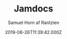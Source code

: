 ---
title: Jamdocs
github: https://github.com/samuelhorn/jamdocs
demo: https://jamdocs.netlify.app/
author: Samuel Horn af Rantzien
ssg:
  - Gridsome
cms:
  - Markdown
date: 2019-06-26T11:39:42.000Z
description: >-
  The ultimate staic generated documentation theme for the JAM-stack. Highly
  cusomizable, based on Gridsome, ready to deploy to Netlify in one click.
draft: true
publish_date: '2019-06-26T11:39:42Z'
update_date: '2022-01-04T19:24:38Z'
github_star: 214
github_fork: 100
---